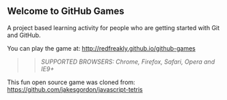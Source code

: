 ## Welcome to GitHub Games

A project based learning activity for people who are getting started with Git and GitHub.

You can play the game at: http://redfreakly.github.io/github-games

>> _*SUPPORTED BROWSERS*: Chrome, Firefox, Safari, Opera and IE9+_

This fun open source game was cloned from: https://github.com/jakesgordon/javascript-tetris
